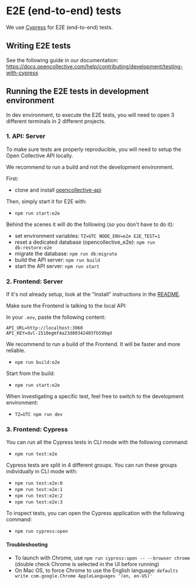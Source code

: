 # E2E (end-to-end) tests

We use [Cypress](https://www.cypress.io/) for E2E (end-to-end) tests.

## Writing E2E tests

See the following guide in our documentation:
https://docs.opencollective.com/help/contributing/development/testing-with-cypress

## Running the E2E tests in development environment

In dev environment, to execute the E2E tests, you will need to open 3 different terminals in 2 different projects.

### 1. API: Server

To make sure tests are properly reproducible, you will need to setup the Open Collective API locally.

We recommend to run a build and not the development environment.

First:

- clone and install [opencollective-api](https://github.com/opencollective/opencollective-api)

Then, simply start it for E2E with:

- `npm run start:e2e`

Behind the scenes it will do the following (so you don't have to do it):

- set environment variables: `TZ=UTC NODE_ENV=e2e E2E_TEST=1`
- reset a dedicated database (opencollective_e2e): `npm run db:restore:e2e`
- migrate the database: `npm run db:migrate`
- build the API server: `npm run build`
- start the API server: `npm run start`

### 2. Frontend: Server

If it's not already setup, look at the "Install" instructions in the [README](README.md).

Make sure the Frontend is talking to the local API:

In your `.env`, paste the following content:

```
API_URL=http://localhost:3060
API_KEY=dvl-1510egmf4a23d80342403fb599qd
```

We recommend to run a build of the Frontend. It will be faster and more reliable.

- `npm run build:e2e`

Start from the build:

- `npm run start:e2e`

When investigating a specific test, feel free to switch to the development environment:

- `TZ=UTC npm run dev`

### 3. Frontend: Cypress

You can run all the Cypress tests in CLI mode with the following command:

- `npm run test:e2e`

Cypress tests are split in 4 different groups. You can run these groups individually in CLI mode with:

- `npm run test:e2e:0`
- `npm run test:e2e:1`
- `npm run test:e2e:2`
- `npm run test:e2e:3`

To inspect tests, you can open the Cypress application with the following command:

- `npm run cypress:open`

#### Troubleshooting

- To launch with Chrome, use `npm run cypress:open -- --browser chrome` (double check Chrome is selected in the UI before running)
- On Mac OS, to force Chrome to use the English language: `defaults write com.google.Chrome AppleLanguages '(en, en-US)'`
